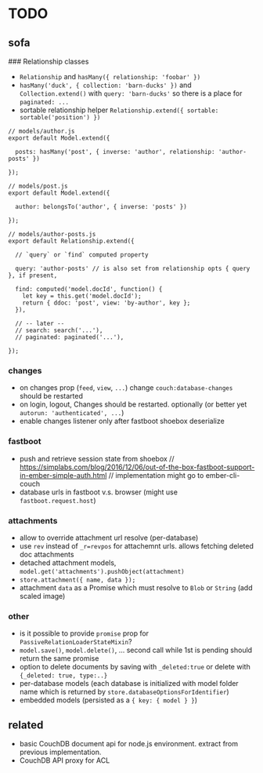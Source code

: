 # TODO

## sofa

### Relationship classes

* `Relationship` and `hasMany({ relationship: 'foobar' })`
* `hasMany('duck', { collection: 'barn-ducks' })` and `Collection.extend()` with `query: 'barn-ducks'` so there is a place for `paginated: ...`
* sortable relationship helper `Relationship.extend({ sortable: sortable('position') })`

```
// models/author.js
export default Model.extend({

  posts: hasMany('post', { inverse: 'author', relationship: 'author-posts' })

});

// models/post.js
export default Model.extend({

  author: belongsTo('author', { inverse: 'posts' })

});

// models/author-posts.js
export default Relationship.extend({

  // `query` or `find` computed property

  query: 'author-posts' // is also set from relationship opts { query }, if present,

  find: computed('model.docId', function() {
    let key = this.get('model.docId');
    return { ddoc: 'post', view: 'by-author', key };
  }),

  // -- later --
  // search: search('...'),
  // paginated: paginated('...'),

});
```

### changes

* on changes prop (`feed`, `view`, `...`) change `couch:database-changes` should be restarted
* on login, logout, Changes should be restarted. optionally (or better yet `autorun: 'authenticated', ...`)
* enable changes listener only after fastboot shoebox deserialize

### fastboot

* push and retrieve session state from shoebox
  // https://simplabs.com/blog/2016/12/06/out-of-the-box-fastboot-support-in-ember-simple-auth.html
  // implementation might go to ember-cli-couch
* database urls in fastboot v.s. browser (might use `fastboot.request.host`)

### attachments

* allow to override attachment url resolve (per-database)
* use `rev` instead of `_r=revpos` for attachemnt urls. allows fetching deleted doc attachments
* detached attachment models, `model.get('attachments').pushObject(attachment)`
* `store.attachment({ name, data });`
* attachment `data` as a Promise which must resolve to `Blob` or `String` (add scaled image)

### other

* is it possible to provide `promise` prop for `PassiveRelationLoaderStateMixin`?
* `model.save()`, `model.delete()`, ... second call while 1st is pending should return the same promise
* option to delete documents by saving with `_deleted:true` or delete with `{_deleted: true, type:..}`
* per-database models (each database is initialized with model folder name which is returned by `store.databaseOptionsForIdentifier`)
* embedded models (persisted as a `{ key: { model } }`)

## related

* basic CouchDB document api for node.js environment. extract from previous implementation.
* CouchDB API proxy for ACL
